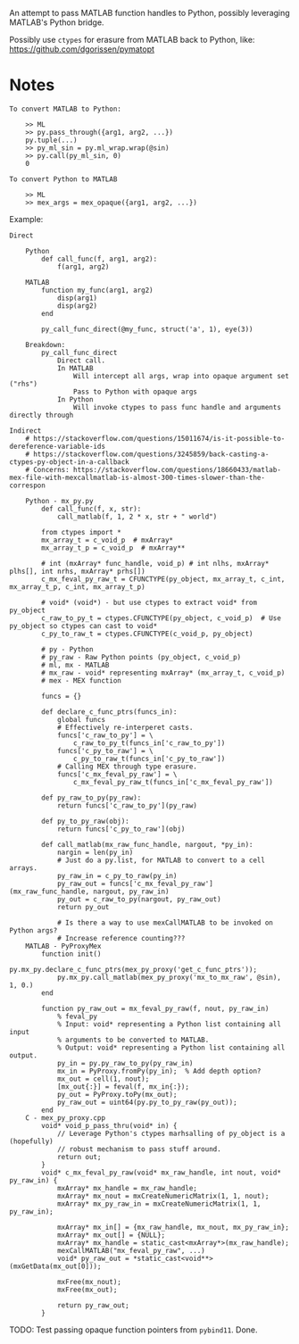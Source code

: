 An attempt to pass MATLAB function handles to Python, possibly leveraging MATLAB's Python bridge.

Possibly use `ctypes` for erasure from MATLAB back to Python, like:
https://github.com/dgorissen/pymatopt

# Notes

    To convert MATLAB to Python:

        >> ML
        >> py.pass_through({arg1, arg2, ...})
        py.tuple(...)
        >> py_ml_sin = py.ml_wrap.wrap(@sin)
        >> py.call(py_ml_sin, 0)
        0

    To convert Python to MATLAB

        >> ML
        >> mex_args = mex_opaque({arg1, arg2, ...})


Example:

    Direct

        Python
            def call_func(f, arg1, arg2):
                f(arg1, arg2)

        MATLAB
            function my_func(arg1, arg2)
                disp(arg1)
                disp(arg2)
            end

            py_call_func_direct(@my_func, struct('a', 1), eye(3))

        Breakdown:
            py_call_func_direct
                Direct call.
                In MATLAB
                    Will intercept all args, wrap into opaque argument set ("rhs")
                    Pass to Python with opaque args
                In Python
                    Will invoke ctypes to pass func handle and arguments directly through

    Indirect
        # https://stackoverflow.com/questions/15011674/is-it-possible-to-dereference-variable-ids
        # https://stackoverflow.com/questions/3245859/back-casting-a-ctypes-py-object-in-a-callback
        # Concerns: https://stackoverflow.com/questions/18660433/matlab-mex-file-with-mexcallmatlab-is-almost-300-times-slower-than-the-correspon

        Python - mx_py.py
            def call_func(f, x, str):
                call_matlab(f, 1, 2 * x, str + " world")

            from ctypes import *
            mx_array_t = c_void_p  # mxArray*
            mx_array_t_p = c_void_p  # mxArray**

            # int (mxArray* func_handle, void_p) # int nlhs, mxArray* plhs[], int nrhs, mxArray* prhs[])
            c_mx_feval_py_raw_t = CFUNCTYPE(py_object, mx_array_t, c_int, mx_array_t_p, c_int, mx_array_t_p)

            # void* (void*) - but use ctypes to extract void* from py_object
            c_raw_to_py_t = ctypes.CFUNCTYPE(py_object, c_void_p)  # Use py_object so ctypes can cast to void*
            c_py_to_raw_t = ctypes.CFUNCTYPE(c_void_p, py_object)

            # py - Python
            # py_raw - Raw Python points (py_object, c_void_p)
            # ml, mx - MATLAB
            # mx_raw - void* representing mxArray* (mx_array_t, c_void_p)
            # mex - MEX function

            funcs = {}

            def declare_c_func_ptrs(funcs_in):
                global funcs
                # Effectively re-interperet casts.
                funcs['c_raw_to_py'] = \
                    c_raw_to_py_t(funcs_in['c_raw_to_py'])
                funcs['c_py_to_raw'] = \
                    c_py_to_raw_t(funcs_in['c_py_to_raw'])
                # Calling MEX through type erasure.
                funcs['c_mx_feval_py_raw'] = \
                    c_mx_feval_py_raw_t(funcs_in['c_mx_feval_py_raw'])

            def py_raw_to_py(py_raw):
                return funcs['c_raw_to_py'](py_raw)

            def py_to_py_raw(obj):
                return funcs['c_py_to_raw'](obj)

            def call_matlab(mx_raw_func_handle, nargout, *py_in):
                nargin = len(py_in)
                # Just do a py.list, for MATLAB to convert to a cell arrays.
                py_raw_in = c_py_to_raw(py_in)
                py_raw_out = funcs['c_mx_feval_py_raw'](mx_raw_func_handle, nargout, py_raw_in)
                py_out = c_raw_to_py(nargout, py_raw_out)
                return py_out

                # Is there a way to use mexCallMATLAB to be invoked on Python args?
                # Increase reference counting???
        MATLAB - PyProxyMex
            function init()
                py.mx_py.declare_c_func_ptrs(mex_py_proxy('get_c_func_ptrs'));
                py.mx_py.call_matlab(mex_py_proxy('mx_to_mx_raw', @sin), 1, 0.)
            end

            function py_raw_out = mx_feval_py_raw(f, nout, py_raw_in)
                % feval_py 
                % Input: void* representing a Python list containing all input
                % arguments to be converted to MATLAB.
                % Output: void* representing a Python list containing all output.
                py_in = py.py_raw_to_py(py_raw_in)
                mx_in = PyProxy.fromPy(py_in);  % Add depth option?
                mx_out = cell(1, nout);
                [mx_out{:}] = feval(f, mx_in{:});
                py_out = PyProxy.toPy(mx_out);
                py_raw_out = uint64(py.py_to_py_raw(py_out));
            end
        C - mex_py_proxy.cpp
            void* void_p_pass_thru(void* in) {
                // Leverage Python's ctypes marhsalling of py_object is a (hopefully)
                // robust mechanism to pass stuff around.
                return out;
            }
            void* c_mx_feval_py_raw(void* mx_raw_handle, int nout, void* py_raw_in) {
                mxArray* mx_handle = mx_raw_handle;
                mxArray* mx_nout = mxCreateNumericMatrix(1, 1, nout);
                mxArray* mx_py_raw_in = mxCreateNumericMatrix(1, 1, py_raw_in);

                mxArray* mx_in[] = {mx_raw_handle, mx_nout, mx_py_raw_in};
                mxArray* mx_out[] = {NULL};
                mxArray* mx_handle = static_cast<mxArray*>(mx_raw_handle);
                mexCallMATLAB("mx_feval_py_raw", ...)
                void* py_raw_out = *static_cast<void**>(mxGetData(mx_out[0]));

                mxFree(mx_nout);
                mxFree(mx_out);

                return py_raw_out;
            }


TODO: Test passing opaque function pointers from `pybind11`.
    Done.
